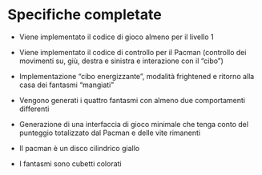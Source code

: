 # Specifiche completate
- Viene implementato il codice di gioco almeno per il livello 1 

- Viene implementato il codice di controllo per il Pacman (controllo dei movimenti su, giù, destra e sinistra e interazione con il “cibo”)

- Implementazione “cibo energizzante”, modalità frightened e ritorno alla casa dei fantasmi “mangiati” 

- Vengono generati i quattro fantasmi con almeno due comportamenti differenti 

- Generazione di una interfaccia di gioco minimale che tenga conto del punteggio totalizzato dal Pacman e delle vite rimanenti 

- Il pacman è un disco cilindrico giallo

- I fantasmi sono cubetti colorati
